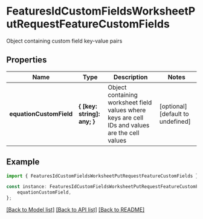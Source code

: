 # FeaturesIdCustomFieldsWorksheetPutRequestFeatureCustomFields

Object containing custom field key-value pairs

## Properties

Name | Type | Description | Notes
------------ | ------------- | ------------- | -------------
**equationCustomField** | **{ [key: string]: any; }** | Object containing worksheet field values where keys are cell IDs and values are the cell values | [optional] [default to undefined]

## Example

```typescript
import { FeaturesIdCustomFieldsWorksheetPutRequestFeatureCustomFields } from 'aha-js';

const instance: FeaturesIdCustomFieldsWorksheetPutRequestFeatureCustomFields = {
    equationCustomField,
};
```

[[Back to Model list]](../README.md#documentation-for-models) [[Back to API list]](../README.md#documentation-for-api-endpoints) [[Back to README]](../README.md)
